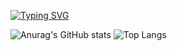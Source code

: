 [![Typing SVG](https://readme-typing-svg.demolab.com?font=Fira+Code&pause=1000&color=F7F7F7&width=435&lines=%F0%9F%96%96+Hello!+I+am+Gilcimar%2C+student+and;passionate+about+technology+%F0%9F%91%BE)](https://git.io/typing-svg)



![Anurag's GitHub stats](https://github-readme-stats.vercel.app/api?username=Gilcin&show_icons=true&theme=codeSTACKr)
![Top Langs](https://github-readme-stats.vercel.app/api/top-langs/?username=Gilcin&layout=compact&theme=codeSTACKr)

<!---
Gilcin/Gilcin is a ✨ special ✨ repository because its `README.md` (this file) appears on your GitHub profile.
You can click the Preview link to take a look at your changes.
--->
